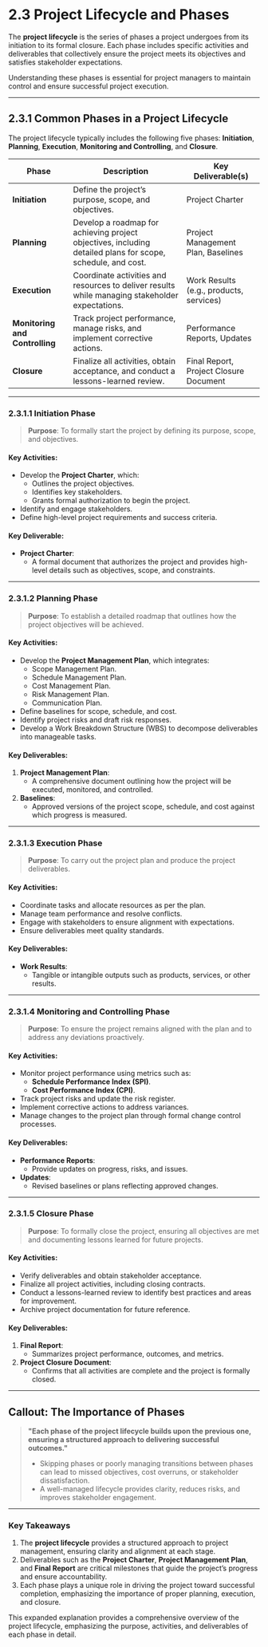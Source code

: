 # **2.3 Project Lifecycle and Phases**

The **project lifecycle** is the series of phases a project undergoes from its initiation to its formal closure. Each phase includes specific activities and deliverables that collectively ensure the project meets its objectives and satisfies stakeholder expectations.

Understanding these phases is essential for project managers to maintain control and ensure successful project execution.

---

## **2.3.1 Common Phases in a Project Lifecycle**

The project lifecycle typically includes the following five phases: **Initiation**, **Planning**, **Execution**, **Monitoring and Controlling**, and **Closure**.

| **Phase**                  | **Description**                                                                                       | **Key Deliverable(s)**                          |
|----------------------------|-------------------------------------------------------------------------------------------------------|-------------------------------------------------|
| **Initiation**             | Define the project’s purpose, scope, and objectives.                                                  | Project Charter                                 |
| **Planning**               | Develop a roadmap for achieving project objectives, including detailed plans for scope, schedule, and cost. | Project Management Plan, Baselines             |
| **Execution**              | Coordinate activities and resources to deliver results while managing stakeholder expectations.        | Work Results (e.g., products, services)        |
| **Monitoring and Controlling**| Track project performance, manage risks, and implement corrective actions.                             | Performance Reports, Updates                   |
| **Closure**                | Finalize all activities, obtain acceptance, and conduct a lessons-learned review.                      | Final Report, Project Closure Document         |

---

### **2.3.1.1 Initiation Phase**

> **Purpose**: To formally start the project by defining its purpose, scope, and objectives.

#### **Key Activities**:
- Develop the **Project Charter**, which:
  - Outlines the project objectives.
  - Identifies key stakeholders.
  - Grants formal authorization to begin the project.
- Identify and engage stakeholders.
- Define high-level project requirements and success criteria.

#### **Key Deliverable**:
- **Project Charter**:
  - A formal document that authorizes the project and provides high-level details such as objectives, scope, and constraints.

---

### **2.3.1.2 Planning Phase**

> **Purpose**: To establish a detailed roadmap that outlines how the project objectives will be achieved.

#### **Key Activities**:
- Develop the **Project Management Plan**, which integrates:
  - Scope Management Plan.
  - Schedule Management Plan.
  - Cost Management Plan.
  - Risk Management Plan.
  - Communication Plan.
- Define baselines for scope, schedule, and cost.
- Identify project risks and draft risk responses.
- Develop a Work Breakdown Structure (WBS) to decompose deliverables into manageable tasks.

#### **Key Deliverables**:
1. **Project Management Plan**:
   - A comprehensive document outlining how the project will be executed, monitored, and controlled.
2. **Baselines**:
   - Approved versions of the project scope, schedule, and cost against which progress is measured.

---

### **2.3.1.3 Execution Phase**

> **Purpose**: To carry out the project plan and produce the project deliverables.

#### **Key Activities**:
- Coordinate tasks and allocate resources as per the plan.
- Manage team performance and resolve conflicts.
- Engage with stakeholders to ensure alignment with expectations.
- Ensure deliverables meet quality standards.

#### **Key Deliverables**:
- **Work Results**:
  - Tangible or intangible outputs such as products, services, or other results.

---

### **2.3.1.4 Monitoring and Controlling Phase**

> **Purpose**: To ensure the project remains aligned with the plan and to address any deviations proactively.

#### **Key Activities**:
- Monitor project performance using metrics such as:
  - **Schedule Performance Index (SPI)**.
  - **Cost Performance Index (CPI)**.
- Track project risks and update the risk register.
- Implement corrective actions to address variances.
- Manage changes to the project plan through formal change control processes.

#### **Key Deliverables**:
- **Performance Reports**:
  - Provide updates on progress, risks, and issues.
- **Updates**:
  - Revised baselines or plans reflecting approved changes.

---

### **2.3.1.5 Closure Phase**

> **Purpose**: To formally close the project, ensuring all objectives are met and documenting lessons learned for future projects.

#### **Key Activities**:
- Verify deliverables and obtain stakeholder acceptance.
- Finalize all project activities, including closing contracts.
- Conduct a lessons-learned review to identify best practices and areas for improvement.
- Archive project documentation for future reference.

#### **Key Deliverables**:
1. **Final Report**:
   - Summarizes project performance, outcomes, and metrics.
2. **Project Closure Document**:
   - Confirms that all activities are complete and the project is formally closed.

---

## **Callout: The Importance of Phases**

> **"Each phase of the project lifecycle builds upon the previous one, ensuring a structured approach to delivering successful outcomes."**
>
> - Skipping phases or poorly managing transitions between phases can lead to missed objectives, cost overruns, or stakeholder dissatisfaction.
> - A well-managed lifecycle provides clarity, reduces risks, and improves stakeholder engagement.

---

### **Key Takeaways**
1. The **project lifecycle** provides a structured approach to project management, ensuring clarity and alignment at each stage.
2. Deliverables such as the **Project Charter**, **Project Management Plan**, and **Final Report** are critical milestones that guide the project’s progress and ensure accountability.
3. Each phase plays a unique role in driving the project toward successful completion, emphasizing the importance of proper planning, execution, and closure.

This expanded explanation provides a comprehensive overview of the project lifecycle, emphasizing the purpose, activities, and deliverables of each phase in detail.
